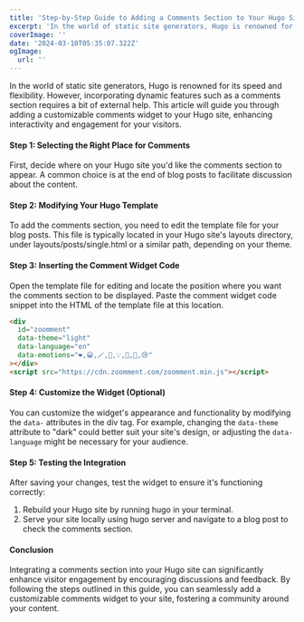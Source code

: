 ```yaml
---
title: 'Step-by-Step Guide to Adding a Comments Section to Your Hugo Site'
excerpt: 'In the world of static site generators, Hugo is renowned for its speed and flexibility. However, incorporating dynamic features such as a comments section requires a bit of external help. This article will guide you through adding a customizable comments widget to your Hugo site, enhancing interactivity and engagement for your visitors.'
coverImage: ''
date: '2024-03-10T05:35:07.322Z'
ogImage:
  url: ''
---
```


In the world of static site generators, Hugo is renowned for its speed and flexibility. However, incorporating dynamic features such as a comments section requires a bit of external help. This article will guide you through adding a customizable comments widget to your Hugo site, enhancing interactivity and engagement for your visitors.

#### Step 1: Selecting the Right Place for Comments

First, decide where on your Hugo site you'd like the comments section to appear. A common choice is at the end of blog posts to facilitate discussion about the content.

#### Step 2: Modifying Your Hugo Template

To add the comments section, you need to edit the template file for your blog posts. This file is typically located in your Hugo site's layouts directory, under layouts/posts/single.html or a similar path, depending on your theme.

#### Step 3: Inserting the Comment Widget Code

Open the template file for editing and locate the position where you want the comments section to be displayed. Paste the comment widget code snippet into the HTML of the template file at this location.

```html
<div
  id="zoomment"
  data-theme="light"
  data-language="en"
  data-emotions="❤️,😀,🪄,🥸,💡,🤔,💩,😢"
></div>
<script src="https://cdn.zoomment.com/zoomment.min.js"></script>
```

#### Step 4: Customize the Widget (Optional)

You can customize the widget's appearance and functionality by modifying the `data-` attributes in the div tag. For example, changing the `data-theme` attribute to "dark" could better suit your site's design, or adjusting the `data-language` might be necessary for your audience.

#### Step 5: Testing the Integration

After saving your changes, test the widget to ensure it's functioning correctly:

1. Rebuild your Hugo site by running hugo in your terminal.
2. Serve your site locally using hugo server and navigate to a blog post to check the comments section.

#### Conclusion

Integrating a comments section into your Hugo site can significantly enhance visitor engagement by encouraging discussions and feedback. By following the steps outlined in this guide, you can seamlessly add a customizable comments widget to your site, fostering a community around your content.
